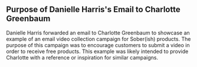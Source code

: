 ## Purpose of Danielle Harris's Email to Charlotte Greenbaum

Danielle Harris forwarded an email to Charlotte Greenbaum to showcase an example of an email video collection campaign for Sober(ish) products. The purpose of this campaign was to encourage customers to submit a video in order to receive free products. This example was likely intended to provide Charlotte with a reference or inspiration for similar campaigns.
